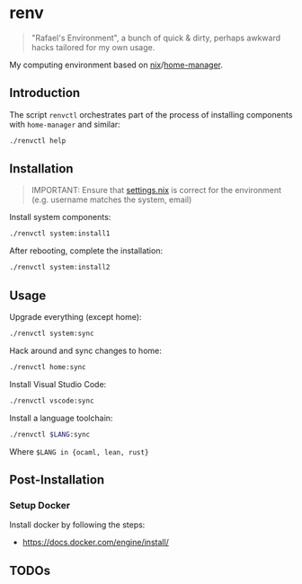 # renv

> "Rafael's Environment", a bunch of quick & dirty, perhaps awkward hacks tailored for my own usage.

My computing environment based on [nix](https://github.com/NixOS/nix)/[home-manager](https://github.com/nix-community/home-manager).

## Introduction

The script `renvctl` orchestrates part of the process of installing components with `home-manager` and similar:

```sh
./renvctl help
```

## Installation

> IMPORTANT: Ensure that [settings.nix](./nixpkgs/settings.nix) is correct for the environment (e.g. username matches the system, email)

Install system components:
```sh
./renvctl system:install1
```

After rebooting, complete the installation:
```sh
./renvctl system:install2
```

## Usage

Upgrade everything (except home):
```sh
./renvctl system:sync
```

Hack around and sync changes to home:
```sh
./renvctl home:sync
```

Install Visual Studio Code:
```sh
./renvctl vscode:sync
```

Install a language toolchain:
```sh
./renvctl $LANG:sync
```
Where `$LANG in {ocaml, lean, rust}`

## Post-Installation

### Setup Docker

Install docker by following the steps:

- <https://docs.docker.com/engine/install/>

## TODOs
